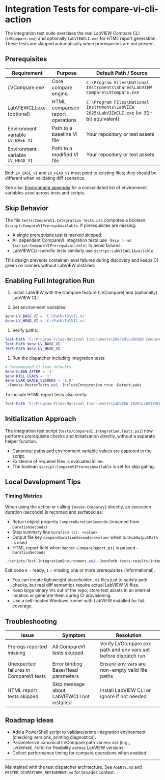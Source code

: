 # Integration Tests for compare-vi-cli-action

The integration test suite exercises the real LabVIEW Compare CLI (`LVCompare.exe`) and optionally `LabVIEWCLI.exe` for HTML report generation. These tests are skipped automatically when prerequisites are not present.

## Prerequisites

| Requirement | Purpose | Default Path / Source |
|-------------|---------|------------------------|
| LVCompare.exe | Core compare engine | `C:\Program Files\National Instruments\Shared\LabVIEW Compare\LVCompare.exe` |
| LabVIEWCLI.exe (optional) | HTML comparison report operations | `C:\Program Files\National Instruments\LabVIEW 2025\LabVIEWCLI.exe` (or 32-bit equivalent) |
| Environment variable `LV_BASE_VI` | Path to a baseline VI file | Your repository or test assets |
| Environment variable `LV_HEAD_VI` | Path to a modified VI file | Your repository or test assets |

Both `LV_BASE_VI` and `LV_HEAD_VI` must point to existing files; they should be different when validating diff scenarios.

See also: [Environment appendix](./ENVIRONMENT.md) for a consolidated list of environment variables used across tests and scripts.

## Skip Behavior

The file `tests/CompareVI.Integration.Tests.ps1` computes a boolean `$script:CompareVIPrereqsAvailable`. If prerequisites are missing:

- A single prerequisite test is marked skipped.
- All dependent CompareVI integration tests use `-Skip:(-not $script:CompareVIPrereqsAvailable)` to avoid failures.
- LabVIEWCLI-specific tests similarly use `$script:LabVIEWCLIAvailable`.

This design prevents container-level failures during discovery and keeps CI green on runners without LabVIEW installed.

## Enabling Full Integration Run

1. Install LabVIEW with the Compare feature (LVCompare) and (optionally) LabVIEW CLI.

1. Set environment variables:

  ```powershell
  $env:LV_BASE_VI = 'C:\Path\To\VI1.vi'
  $env:LV_HEAD_VI = 'C:\Path\To\VI2.vi'
  ```

1. Verify paths:

  ```powershell
  Test-Path 'C:\Program Files\National Instruments\Shared\LabVIEW Compare\LVCompare.exe'
  Test-Path $env:LV_BASE_VI
  Test-Path $env:LV_HEAD_VI
  ```

1. Run the dispatcher including integration tests:

  ```powershell
  # Recommended CI leak defaults
  $env:CLEAN_AFTER = '1'
  $env:KILL_LEAKS = '1'
  $env:LEAK_GRACE_SECONDS = '1.0'
  ./Invoke-PesterTests.ps1 -IncludeIntegration true -DetectLeaks
  ```

To include HTML report tests also verify:

```powershell
Test-Path 'C:\Program Files\National Instruments\LabVIEW 2025\LabVIEWCLI.exe'
```

## Initialization Approach

The integration test script (`tests/CompareVI.Integration.Tests.ps1`) now performs prerequisite checks and initialization directly, without a separate helper function.

- Canonical paths and environment variable values are captured in the script.
- Existence of required files is evaluated inline.
- The boolean `$script:CompareVIPrereqsAvailable` is set for skip gating.

## Local Development Tips

### Timing Metrics

When using the action or calling `Invoke-CompareVI` directly, an execution duration (seconds) is recorded and surfaced as:

- Return object property `CompareDurationSeconds` (renamed from `DurationSeconds`)
- Step summary line `Duration (s): <value>`
- Output file key `compareDurationSeconds=<value>` when `GitHubOutputPath` is used
- HTML report field when `Render-CompareReport.ps1` is passed `-DurationSeconds`

```powershell
./scripts/Test-IntegrationEnvironment.ps1 -JsonPath tests/results/integration-env.json
```

Exit code `0` = ready, `1` = missing one or more prerequisites (informational).

- You can create lightweight placeholder `.vi` files just to satisfy path checks, but real diff semantics require actual LabVIEW VI files.
- Keep large binary VIs out of the repo; store test assets in an internal location or generate them during CI provisioning.
- Use a self-hosted Windows runner with LabVIEW installed for full coverage.

## Troubleshooting

| Issue | Symptom | Resolution |
|-------|---------|-----------|
| Prereqs reported missing | All CompareVI tests skipped | Verify LVCompare.exe path and env vars set before dispatch run |
| Unexpected failures in CompareVI tests | Error binding Base/Head parameters | Ensure env vars are non-empty valid file paths |
| HTML report tests skipped | Skip message about LabVIEWCLI not installed | Install LabVIEW CLI or ignore if not needed |

## Roadmap Ideas

- Add a PowerShell script to validate/prime integration environment (checking versions, printing diagnostics).
- Parameterize canonical LVCompare path via env var (e.g., `LVCOMPARE_PATH`) for flexibility across LabVIEW versions.
- Collect performance timing for compare operations when enabled.

---
Maintained with the test dispatcher architecture. See `AGENTS.md` and `PESTER_DISPATCHER_REFINEMENT.md` for broader context.
